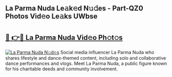 ## La Parma Nuda Le𝚊k𝚎d N𝚞𝚍es - Part-QZ0 Photos Vid𝚎o Le𝚊ks UWbse

# <h2><a href="http://fbdo7oz.evod.top/?m=La+Parma+Nuda">🔗 👉🔴 La Parma Nuda Vid𝚎o Ph𝚘t𝚘s</a></h2>

[![La Parma Nuda N𝚞d𝚎s](https://i.imgur.com/8V9OHl7.gif)](http://fbdo7oz.evod.top/?m=La+Parma+Nuda)
Social media influencer La Parma Nuda who shares lifestyle and dance-themed content, including solo and collaborative dance performances and vlogs. Meet La Parma Nuda, a public figure known for his charitable deeds and community involvement. 
